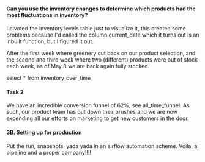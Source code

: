 #### Can you use the inventory changes to determine which products had the most fluctuations in inventory? 

I pivoted the inventory levels table just to visualize it, this created some problems because I'd called the column current_date which it turns out is an inbuilt function, but I figured it out. 

After the first week where greenery cut back on our product selection, and the second and third week where two (different) products were out of stock each week, as of May 8 we are back again fully stocked. 

select * from inventory_over_time

#### Task 2 

We have an incredible conversion funnel of 62%, see all_time_funnel.  As such, our product team has put down their brushes and we are now expending all our efforts on marketing to get new customers in the door. 

#### 3B. Setting up for production

Put the run, snapshots, yada yada in an airflow automation scheme. Voila, a pipeline and a proper company!!!!


